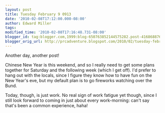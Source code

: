```yaml
---
layout: post
title: Tuesday February 9 0913
date: '2010-02-08T17:12:00.000-08:00'
author: Edward Miller
tags: 
modified_time: '2010-02-08T17:16:48.731-08:00'
blogger_id: tag:blogger.com,1999:blog-650763852144575282.post-4168688763719799165
blogger_orig_url: http://prcadventure.blogspot.com/2010/02/tuesday-february-9-0913.html
---
```


Another day, another post!

Chinese New Year is this weekend, and so I really need to get some plans together for Saturday and the following week (which I get off). I'd prefer to hang out with the locals, since I figure they know how to have fun on the New Year's eve, but my default plan is to go fireworks watching over the Bund.


Today, though, is just work. No real sign of work fatigue yet though, since I still look forward to coming in just about every work-morning: can't say that's been a common experience, haha!

